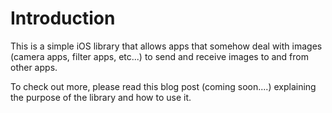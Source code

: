 # Introduction

This is a simple iOS library that allows apps that somehow deal with images (camera apps, filter apps, etc...) to send and receive images to and from other apps.

To check out more, please read this blog post (coming soon....) explaining the purpose of the library and how to use it.
